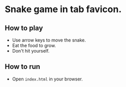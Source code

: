 # Snake game in tab favicon.

## How to play

- Use arrow keys to move the snake.
- Eat the food to grow.
- Don't hit yourself.

## How to run

- Open `index.html` in your browser.

